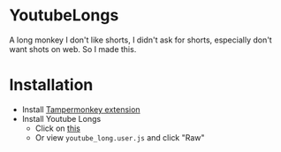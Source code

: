 # YoutubeLongs
A long monkey
I don't like shorts, I didn't ask for shorts, especially don't want shots on web. So I made this.

# Installation
- Install [Tampermonkey extension](https://chrome.google.com/webstore/detail/tampermonkey/dhdgffkkebhmkfjojejmpbldmpobfkfo?hl=en)
- Install Youtube Longs
  - Click on [this](https://github.com/zero41120/YoutubeLongs/raw/main/youtube_long.user.js)
  - Or view `youtube_long.user.js` and click "Raw"
